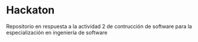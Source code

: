 # Hackaton
Repositorio en respuesta a la actividad 2 de contrucción de software para la especialización en ingeniería de software
